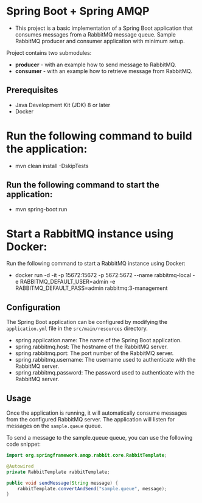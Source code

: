 # Spring Boot + Spring AMQP
- This project is a basic implementation of a Spring Boot application that consumes messages from a RabbitMQ message queue.
Sample RabbitMQ producer and consumer application with minimum setup.

Project contains two submodules:

- **producer** - with an example how to send message to RabbitMQ.
- **consumer** - with an example how to retrieve message from RabbitMQ.

## Prerequisites
- Java Development Kit (JDK) 8 or later
- Docker

# Run the following command to build the application:
- mvn clean install -DskipTests

## Run the following command to start the application:
- mvn spring-boot:run

# Start a RabbitMQ instance using Docker:
Run the following command to start a RabbitMQ instance using Docker:
- docker run -d -it -p 15672:15672 -p 5672:5672 --name rabbitmq-local -e RABBITMQ_DEFAULT_USER=admin -e RABBITMQ_DEFAULT_PASS=admin rabbitmq:3-management

## Configuration

The Spring Boot application can be configured by modifying the `application.yml` file in the `src/main/resources` directory.

- spring.application.name: The name of the Spring Boot application.
- spring.rabbitmq.host: The hostname of the RabbitMQ server.
- spring.rabbitmq.port: The port number of the RabbitMQ server.
- spring.rabbitmq.username: The username used to authenticate with the RabbitMQ server.
- spring.rabbitmq.password: The password used to authenticate with the RabbitMQ server.

## Usage

Once the application is running, it will automatically consume messages from the configured RabbitMQ server. The application will listen for messages on the `sample.queue` queue.

To send a message to the sample.queue queue, you can use the following code snippet:

```java
import org.springframework.amqp.rabbit.core.RabbitTemplate;

@Autowired
private RabbitTemplate rabbitTemplate;

public void sendMessage(String message) {
    rabbitTemplate.convertAndSend("sample.queue", message);
}
```
